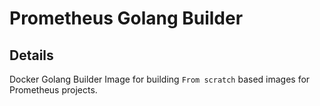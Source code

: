 # Prometheus Golang Builder

## Details

Docker Golang Builder Image for building `From scratch` based images for Prometheus projects.

